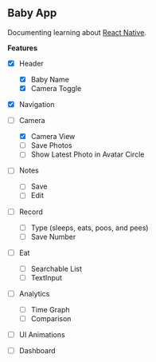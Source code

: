 Baby App
--------

Documenting learning about [React Native](https://facebook.github.io/react-native/).

**Features**

- [x] Header
  - [x] Baby Name
  - [x] Camera Toggle

- [x] Navigation

- [ ] Camera
  - [x] Camera View
  - [ ] Save Photos
  - [ ] Show Latest Photo in Avatar Circle

- [ ] Notes
  - [ ] Save
  - [ ] Edit

- [ ] Record
  - [ ] Type (sleeps, eats, poos, and pees)
  - [ ] Save Number

- [ ] Eat
  - [ ] Searchable List
  - [ ] TextInput

- [ ] Analytics
  - [ ] Time Graph
  - [ ] Comparison

- [ ] UI Animations

- [ ] Dashboard
